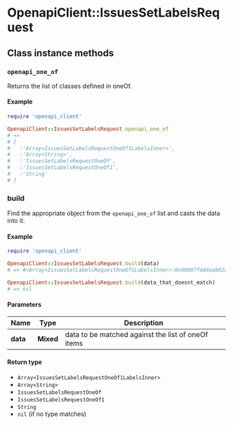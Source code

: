 # OpenapiClient::IssuesSetLabelsRequest

## Class instance methods

### `openapi_one_of`

Returns the list of classes defined in oneOf.

#### Example

```ruby
require 'openapi_client'

OpenapiClient::IssuesSetLabelsRequest.openapi_one_of
# =>
# [
#   :'Array<IssuesSetLabelsRequestOneOf1LabelsInner>',
#   :'Array<String>',
#   :'IssuesSetLabelsRequestOneOf',
#   :'IssuesSetLabelsRequestOneOf1',
#   :'String'
# ]
```

### build

Find the appropriate object from the `openapi_one_of` list and casts the data into it.

#### Example

```ruby
require 'openapi_client'

OpenapiClient::IssuesSetLabelsRequest.build(data)
# => #<Array<IssuesSetLabelsRequestOneOf1LabelsInner>:0x00007fdd4aab02a0>

OpenapiClient::IssuesSetLabelsRequest.build(data_that_doesnt_match)
# => nil
```

#### Parameters

| Name | Type | Description |
| ---- | ---- | ----------- |
| **data** | **Mixed** | data to be matched against the list of oneOf items |

#### Return type

- `Array<IssuesSetLabelsRequestOneOf1LabelsInner>`
- `Array<String>`
- `IssuesSetLabelsRequestOneOf`
- `IssuesSetLabelsRequestOneOf1`
- `String`
- `nil` (if no type matches)

